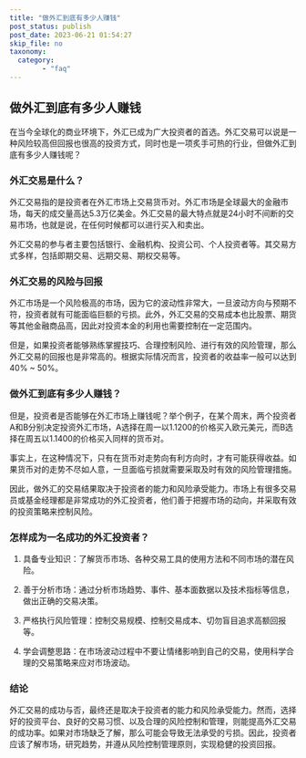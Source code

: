 ```yaml
---
title: "做外汇到底有多少人赚钱"
post_status: publish
post_date: 2023-06-21 01:54:27
skip_file: no
taxonomy:
  category:
        - "faq"
---
```


## 做外汇到底有多少人赚钱

在当今全球化的商业环境下，外汇已成为广大投资者的首选。外汇交易可以说是一种风险较高但回报也很高的投资方式，同时也是一项炙手可热的行业，但做外汇到底有多少人赚钱呢？

### 外汇交易是什么？

外汇交易指的是投资者在外汇市场上交易货币对。外汇市场是全球最大的金融市场，每天的成交量高达5.3万亿美金。外汇交易的最大特点就是24小时不间断的交易市场，也就是说，在任何时候都可以进行买入和卖出。

外汇交易的参与者主要包括银行、金融机构、投资公司、个人投资者等。其交易方式多样，包括即期交易、远期交易、期权交易等。

### 外汇交易的风险与回报

外汇市场是一个风险极高的市场，因为它的波动性非常大，一旦波动方向与预期不符，投资者就有可能面临巨额的亏损。此外，外汇交易的交易成本也比股票、期货等其他金融商品高，因此对投资本金的利用也需要控制在一定范围内。

但是，如果投资者能够熟练掌握技巧、合理控制风险、进行有效的风险管理，那么外汇交易的回报也是非常高的。根据实际情况而言，投资者的收益率一般可以达到40% ~ 50%。

### 做外汇到底有多少人赚钱？

但是，投资者是否能够在外汇市场上赚钱呢？举个例子，在某个周末，两个投资者A和B分别决定投资外汇市场，A选择在周一以1.1200的价格买入欧元美元，而B选择在周五以1.1400的价格买入同样的货币对。

事实上，在这种情况下，只有在货币对走势向有利方向时，才有可能获得收益。如果货币对的走势不尽如人意，一旦面临亏损就需要采取及时有效的风险管理措施。

因此，做外汇的交易结果取决于投资者的能力和风险承受能力。市场上有很多交易员或基金经理都是非常成功的外汇投资者，他们善于把握市场的动向，并采取有效的投资策略来控制风险。

### 怎样成为一名成功的外汇投资者？

1. 具备专业知识：了解货币市场、各种交易工具的使用方法和不同市场的潜在风险。

2. 善于分析市场：通过分析市场趋势、事件、基本面数据以及技术指标等信息，做出正确的交易决策。

3. 严格执行风险管理：控制交易规模、控制交易成本、切勿盲目追求高额回报等。

4. 学会调整思路：在市场波动过程中不要让情绪影响到自己的交易，使用科学合理的交易策略来应对市场波动。

### 结论

外汇交易的成功与否，最终还是取决于投资者的能力和风险承受能力。然而，选择好的投资平台、良好的交易习惯、以及合理的风险控制和管理，则能提高外汇交易的成功率。如果对市场缺乏了解，那么可能会导致无法承受的亏损。因此，投资者应该了解市场，研究趋势，并遵从风险控制管理原则，实现稳健的投资回报。
